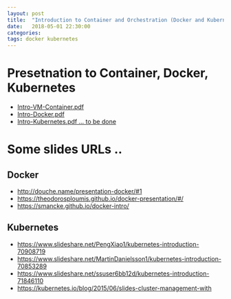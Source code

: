 ```yaml
---
layout: post
title:  "Introduction to Container and Orchestration (Docker and Kubernetes)"
date:   2018-05-01 22:30:00
categories: 
tags: docker kubernetes
---
```



<H1>Presetnation to Container, Docker, Kubernetes</H1>

<ul>

<li>
<A href="{{site.url}}/docs/Intro-VM-Container.pdf">Intro-VM-Container.pdf</A>
</li>

<li> 
<A href="{{site.url}}/docs/Intro-Docker.pdf">Intro-Docker.pdf</A>
</li>

<li> 
<A href="{{site.url}}/docs/Intro-Kubernetes.pdf">Intro-Kubernetes.pdf ... to be done</A>
</li>

</ul> 



<H1>Some slides URLs ..</H1>

<H2>Docker</H2>
 

<ul>
<li> <A href="http://douche.name/presentation-docker/#1">http://douche.name/presentation-docker/#1</A>
</li>

<li> <A href="https://theodorosploumis.github.io/docker-presentation/#/">https://theodorosploumis.github.io/docker-presentation/#/</A>
</li>

<li> <A href="https://smancke.github.io/docker-intro/">https://smancke.github.io/docker-intro/</A>
</li>

</ul>


<H2>Kubernetes</H2>

<ul>

<li> <A href="https://www.slideshare.net/PengXiao1/kubernetes-introduction-70908719">https://www.slideshare.net/PengXiao1/kubernetes-introduction-70908719</A>
</li>

<li> <A href="https://www.slideshare.net/MartinDanielsson1/kubernetes-introduction-70853289">https://www.slideshare.net/MartinDanielsson1/kubernetes-introduction-70853289</A>
</li>

<li> <A href="https://www.slideshare.net/ssuser6bb12d/kubernetes-introduction-71846110">https://www.slideshare.net/ssuser6bb12d/kubernetes-introduction-71846110</A>
</li>

<li> <A href="https://kubernetes.io/blog/2015/06/slides-cluster-management-with">https://kubernetes.io/blog/2015/06/slides-cluster-management-with</A>
</li>

</ul>

